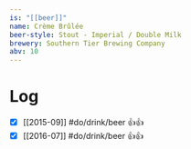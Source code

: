 ```yaml
---
is: "[[beer]]"
name: Crème Brûlée
beer-style: Stout - Imperial / Double Milk
brewery: Southern Tier Brewing Company
abv: 10
---
```

# Log
- [x] [[2015-09]] #do/drink/beer 👍👍
- [x] [[2016-07]] #do/drink/beer 👍👍
